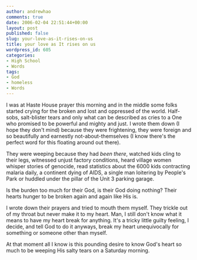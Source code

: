 ```yaml
---
author: andrewhao
comments: true
date: 2006-02-04 22:51:44+00:00
layout: post
published: false
slug: your-love-as-it-rises-on-us
title: your love as It rises on us
wordpress_id: 605
categories:
- High School
- Words
tags:
- God
- homeless
- Words
---
```


I was at Haste House prayer this morning and in the middle some folks started crying for the broken and lost and oppressed of the world. Half-sobs, salt-blister tears and only what can be described as cries to a One who promised to be powerful and mighty and just. I wrote them down (I hope they don't mind) because they were frightening, they were foreign and so beautifully and earnestly not-about-themselves (I know there's the perfect word for this floating around out there).

They were weeping because they had _been there_, watched kids cling to their legs, witnessed unjust factory conditions, heard village women whisper stories of genocide, read statistics about the 6000 kids contracting malaria daily, a continent dying of AIDS, a single man loitering by People's Park or huddled under the pillar of the Unit 3 parking garage.

Is the burden too much for their God, is their God doing nothing? Their hearts hunger to be broken again and again like His is.

I wrote down their prayers and tried to mouth them myself. They trickle out of my throat but never make it to my heart. Man, I still don't know what it means to have my heart break for anything. It's a tricky little guilty feeling, I decide, and tell God to do it anyways, break my heart unequivocally for something or someone other than myself.

At that moment all I know is this pounding desire to know God's heart so much to be weeping His salty tears on a Saturday morning.
